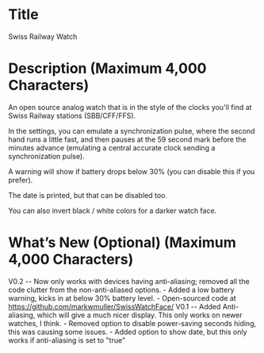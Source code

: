 # Title

Swiss Railway Watch

#  Description (Maximum 4,000 Characters)

An open source analog watch that is in the style of the clocks you'll find at Swiss Railway stations (SBB/CFF/FFS). 

In the settings, you can emulate a synchronization pulse, where the second hand runs a little fast, and then pauses at the 59 second mark before the minutes advance (emulating a central accurate clock sending a synchronization pulse). 

A warning will show if battery drops below 30% (you can disable this if you prefer). 

The date is printed, but that can be disabled too. 

You can also invert black / white colors for a darker watch face. 



#  What’s New (Optional) (Maximum 4,000 Characters)
V0.2 -- Now only works with devices having anti-aliasing; removed all the code clutter from the non-anti-aliased options.
	  - Added a low battery warning, kicks in at below 30% battery level.
	  - Open-sourced code at https://github.com/markwmuller/SwissWatchFace/
V0.1 -- Added Anti-aliasing, which will give a much nicer display. This only works on newer watches, I think. 
	  - Removed option to disable power-saving seconds hiding, this was causing some issues. 
	  - Added option to show date, but this only works if anti-aliasing is set to "true"




